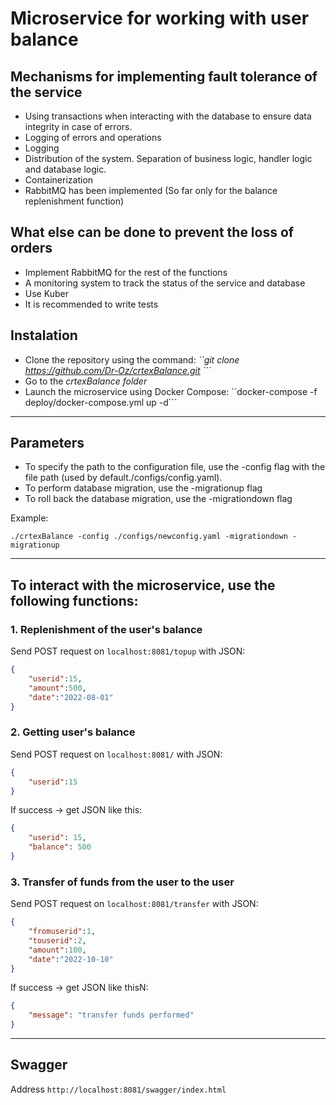 # Microservice for working with user balance

## Mechanisms for implementing fault tolerance of the service
- Using transactions when interacting with the database to ensure data integrity in case of errors.
- Logging of errors and operations
- Logging
- Distribution of the system. Separation of business logic, handler logic and database logic.
- Containerization
- RabbitMQ has been implemented (So far only for the balance replenishment function)

## What else can be done to prevent the loss of orders
- Implement RabbitMQ for the rest of the functions
- A monitoring system to track the status of the service and database
- Use Kuber
- It is recommended to write tests

## Instalation
- Clone the repository using the command: _``git clone https://github.com/Dr-Oz/crtexBalance.git ```_
- Go to the _crtexBalance folder_
- Launch the microservice using Docker Compose: ``docker-compose -f deploy/docker-compose.yml up -d```
***

## Parameters
- To specify the path to the configuration file, use the -config flag with the file path (used by default./configs/config.yaml).
- To perform database migration, use the -migrationup flag
- To roll back the database migration, use the -migrationdown flag

Example:
```
./crtexBalance -config ./configs/newconfig.yaml -migrationdown -migrationup
```
***

## To interact with the microservice, use the following functions:
### 1. Replenishment of the user's balance
Send POST request on ```localhost:8081/topup```  with JSON:
```json
{
    "userid":15,
    "amount":500,
    "date":"2022-08-01"
}
```
### 2. Getting user's balance
Send POST request on ```localhost:8081/```  with JSON:
```json
{
    "userid":15
}
```
If success -> get JSON like this:
```json
{
    "userid": 15,
    "balance": 500
}
```
### 3. Transfer of funds from the user to the user
Send POST request on  ```localhost:8081/transfer``` with JSON:
```json
{
    "fromuserid":1,
    "touserid":2,
    "amount":100,
    "date":"2022-10-10"
}
```
If success -> get JSON like thisN:
```json
{
    "message": "transfer funds performed"
}
```
***

## Swagger
Address ``http://localhost:8081/swagger/index.html``
